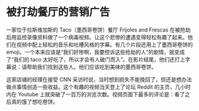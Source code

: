 # 被打劫餐厅的营销广告

一家位于拉斯维加斯的 Taco（墨西哥卷饼）餐厅 Frijoles and Frescas  在被抢劫后用监控录像资料做了一个病毒视频。让这个悲惨的遭遇变得轻松有趣了起来。他们在视频中配上轻松的音乐和吐槽风格的字幕。有几个片段还用上了墨西哥卷饼的  emoji。一个本来应该是“我们好惨啊，我要控诉这些抢劫的人”的剧情，就变成了“我们的 taco  太好吃了，所以才会有人破门而入”。在影片结尾，他们还打上字幕说：请帮助我们找到这些人。他们应该吃到美味的墨西哥卷饼。 

这家店铺的经理在接受 CNN 采访时说，当时想到损失不能挽回了，但还是想办法做点事情创造一些收益。这个有趣的视频当天登上了论坛 Reddit 的主页，几小时内在 Youtube 上就突破了一百万的浏览次数。视频页面下最多的评论是：看了之后真的饿了想吃卷饼。

